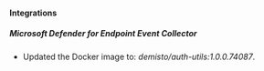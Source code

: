 
#### Integrations

##### Microsoft Defender for Endpoint Event Collector

- Updated the Docker image to: *demisto/auth-utils:1.0.0.74087*.
